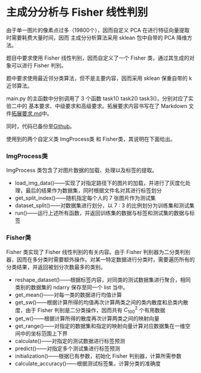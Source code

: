 # 主成分分析与 Fisher 线性判别

由于单一图片的像素点过多（19800个），因而自定义 PCA 在进行特征向量提取时需要耗费大量时间，因而 主成分分析算法采用 sklean 包中自带的 PCA 降维方法。

题目中要求使用 Fisher 线性判别，因而自定义了一个 Fisher 类，通过其生成的对象可以进行 Fisher 判别。

题中要求使用最近邻分类算法，但不是主要内容，因而采用 sklean 保重自带的 k 近邻算法。

main.py 的主函数中分别调用了 3 个函数 task1() task2() task3()，分别对应了实验二中的 基本要求、中级要求和高级要求。拓展要求内容书写在了 Markdown 文件[拓展要求.md](./拓展要求.md)中。

同时，代码已备份至[Github](https://github.com/Mundanity-fc/PCA_with_Fisher_on_AR_Face_Database)。

使用到的两个自定义类 ImgProcess类 和 Fisher类，其说明在下面给出。

### ImgProcess类

ImgProcess 类包含了对图片数据的加载、处理以及标签的提取。

- load_img_data()——实现了对指定路径下的图片的加载，并进行了灰度化处理，最后的结果作为数据集，同时根据文件名对其进行标签划分
- get_split_index()——随机指定每个人的 7 张图片作为测试集
- dataset_split()——对数据集进行划分，以 7 : 3 的比例划分为训练集和测试集
- run()——运行上述所有函数，并返回训练集的数据与标签和测试集的数据与标签

### Fisher类

Fisher 类实现了 Fisher 线性判别的有关内容。由于 Fisher 判别器为二分类判别器，因而在多分类时需要额外操作。对某一特定数据进行分类时，需要遍历所有的分类结果，并返回被划分次数最多的类别。

- reshape_dataset()——根据标签内容，对同类的测试数据集进行聚合，相同类别的数据集的 ndarry 保存至同一个 list 当中。
- get_mean()——对每一类的数据进行均值计算
- get_sw()——根据计算所得的均值再次计算两类之间的类内散度和总类内散度，由于 Fisher 判别是二分类操作，因而共有 $C_{100}^{2}$ 个有用数据
- get_w()——根据计算所得的散度再次计算两类之间的映射向量
- get_range()——对指定的数据集和指定的映射向量计算对应数据集在一维空间中的坐标范围上下界
- calculate()——对指定的测试数据进行标签预测
- predict()——对指定多个测试集进行标签预测
- initialization()——根据已有参数，初始化 Fisher 判别器，计算所需参数
- calculate_accuracy()——根据测试标签集，计算分类的准确度